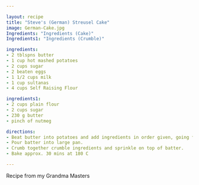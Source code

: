 ```yaml
---

layout: recipe
title: "Steve's (German) Streusel Cake"
image: German-Cake.jpg
Ingredients: "Ingredients (Cake)"
Ingredients1: "Ingredients (Crumble)"

ingredients:
- 2 tblspns butter
- 1 cup hot mashed potatoes
- 2 cups sugar
- 2 beaten eggs
- 1 1/2 cups milk
- 1 cup sultanas
- 4 cups Self Raising Flour

ingredients1:
- 2 cups plain flour
- 2 cups sugar
- 230 g butter
- pinch of nutmeg

directions:
- Beat butter into potatoes and add ingredients in order given, going from top to bottom down the page.
- Pour batter into large pan.
- Crumb together crumble ingredients and sprinkle on top of batter.   
- Bake approx. 30 mins at 180 C

---
```


Recipe from my Grandma Masters 
